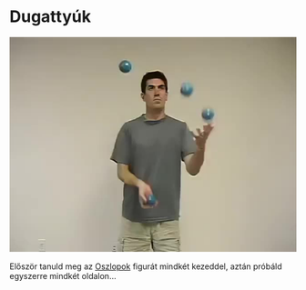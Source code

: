 # Dugattyúk

![fourpistons](/resources/videos/poster/fourpistons.jpg)

Először tanuld meg az [Oszlopok](oszlopok.md) figurát mindkét kezeddel, aztán próbáld egyszerre mindkét oldalon…


